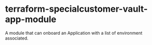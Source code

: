 # terraform-specialcustomer-vault-app-module
A module that can onboard an Application with a list of environment associated.

